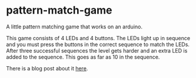 # pattern-match-game
A little pattern matching game that works on an arduino.

This game consists of 4 LEDs and 4 buttons. The LEDs light up in sequence and you must press the buttons in the correct sequence to match the LEDs.
After three successful sequences the level gets harder and an extra LED is added to the sequence. This goes as far as 10 in the sequence.

There is a blog post about it [here](https://www.anthonyoconnor.ca/blog/pattern-matching-game).
